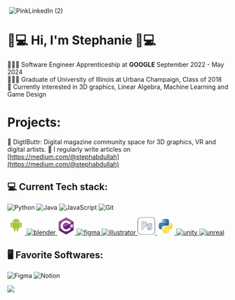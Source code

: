  ![]() ![PinkLinkedIn (2)](https://github.com/DevStephanie/DevStephanie/assets/129541811/07de2b51-9116-4055-9aeb-45a2a62531f4)

# 🌸💻 Hi, I'm Stephanie 🌸💻

👩🏽‍💻 Software Engineer Apprenticeship at **GOOGLE** September 2022 - May 2024 <br/>
👩🏽‍🎓 Graduate of University of Illinois at Urbana Champaign, Class of 2018 <br/>
💭 Currently interested in 3D graphics, Linear Algebra, Machine Learning and Game Design <br/>

<!-- Projects-->
 # Projects: 
 📖 DigtlButtr: Digital magazine community space for 3D graphics, VR and digital artists.
 📝 I regularly write articles on [https://medium.com/@stephabdullah](https://medium.com/@stephabdullah)

 
<!-- Current Tech stack -->
 ## 💻 Current Tech stack: 
 ![Python](https://img.shields.io/badge/python-3670A0?style=for-the-badge&logo=python&logoColor=ffdd54)
 ![Java](https://img.shields.io/badge/java-%23ED8B00.svg?style=for-the-badge&logo=openjdk&logoColor=white)
 ![JavaScript](https://img.shields.io/badge/JavaScript-F7DF1E?style=for-the-badge&logo=javascript&logoColor=black)
 ![Git](https://img.shields.io/badge/Git-F05032.svg?style=for-the-badge&logo=Git&logoColor=white) 
 <p align="left"> <a href="https://developer.android.com" target="_blank" rel="noreferrer"> <img src="https://raw.githubusercontent.com/devicons/devicon/master/icons/android/android-original-wordmark.svg" alt="android" width="40" height="40"/> </a> <a href="https://www.blender.org/" target="_blank" rel="noreferrer"> <img src="https://download.blender.org/branding/community/blender_community_badge_white.svg" alt="blender" width="40" height="40"/> </a> <a href="https://www.w3schools.com/cs/" target="_blank" rel="noreferrer"> <img src="https://raw.githubusercontent.com/devicons/devicon/master/icons/csharp/csharp-original.svg" alt="csharp" width="40" height="40"/> </a> <a href="https://www.figma.com/" target="_blank" rel="noreferrer"> <img src="https://www.vectorlogo.zone/logos/figma/figma-icon.svg" alt="figma" width="40" height="40"/> </a> <a href="https://www.adobe.com/in/products/illustrator.html" target="_blank" rel="noreferrer"> <img src="https://www.vectorlogo.zone/logos/adobe_illustrator/adobe_illustrator-icon.svg" alt="illustrator" width="40" height="40"/> </a> <a href="https://www.photoshop.com/en" target="_blank" rel="noreferrer"> <img src="https://raw.githubusercontent.com/devicons/devicon/master/icons/photoshop/photoshop-line.svg" alt="photoshop" width="40" height="40"/> </a> <a href="https://www.python.org" target="_blank" rel="noreferrer"> <img src="https://raw.githubusercontent.com/devicons/devicon/master/icons/python/python-original.svg" alt="python" width="40" height="40"/> </a> <a href="https://unity.com/" target="_blank" rel="noreferrer"> <img src="https://www.vectorlogo.zone/logos/unity3d/unity3d-icon.svg" alt="unity" width="40" height="40"/> </a> <a href="https://unrealengine.com/" target="_blank" rel="noreferrer"> <img src="https://raw.githubusercontent.com/kenangundogan/fontisto/036b7eca71aab1bef8e6a0518f7329f13ed62f6b/icons/svg/brand/unreal-engine.svg" alt="unreal" width="40" height="40"/> </a> </p>


<!-- Favorite Softwares -->
 ## 🖥️ Favorite Softwares: 
![Figma](https://img.shields.io/badge/figma-%23F24E1E.svg?style=for-the-badge&logo=figma&logoColor=white)
![Notion](https://img.shields.io/badge/Notion-%23000000.svg?style=for-the-badge&logo=notion&logoColor=white)

 <!-- GitHub stats from https://github.com/anuraghazra/github-readme-stats -->
![](https://github-readme-stats.vercel.app/api?username=DevStephanie&theme=radical&hide_border=false&include_all_commits=true&count_private=true)<br/>

